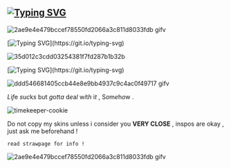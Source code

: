 ## [![Typing SVG](https://readme-typing-svg.demolab.com?font=Time+New+roman+&pause=100&color=BB8E4F&width=435&lines=Tick-tock)](https://git.io/typing-svg)
![2ae9e4e479bccef78550fd2066a3c811d8033fdb gifv](https://github.com/user-attachments/assets/891a8a56-784f-4f50-9747-639795f2c6bf)

[![Typing SVG](https://readme-typing-svg.demolab.com?font=Time+New+roman+&pause=100&color=BB8E4F&width=435&lines=Tick-tock+%2C+Tick-tock+%2C+Tick-tock+.)](https://git.io/typing-svg)

![35d012c3cdd03254381f7fd287b1b32b](https://github.com/user-attachments/assets/23bd5010-cccf-4321-89e3-9088e86543e7)

[![Typing SVG](https://readme-typing-svg.demolab.com?font=Time+New+roman+&duration=2000&pause=100&color=BB8E4F&width=435&lines=Running+away+is+easy+%2C;Its+the+leaving+is+hard+.)](https://git.io/typing-svg)

![ddd546681405ccb44e8e9bb4937c9c4ac0f49717 gifv](https://github.com/user-attachments/assets/ccf733c2-c3fc-46d6-9703-8eed2afe25e4)



*L*i*f*e *s*u*c*k*s* b*u*t *g*o*t*t*a* d*e*a*l* w*i*t*h* i*t* , S*o*m*e*h*o*w .

![timekeeper-cookie](https://github.com/user-attachments/assets/473a33f6-1d39-441e-af2e-019ab0ae8f73)

Do not copy my skins unless i consider you **VERY CLOSE** , inspos are okay , just ask me beforehand !

``read strawpage for info !``

![2ae9e4e479bccef78550fd2066a3c811d8033fdb gifv](https://github.com/user-attachments/assets/6e459215-16ab-4e88-90a9-5fa7489162a8)
